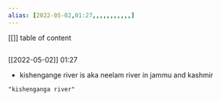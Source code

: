 ```yaml
---
alias: [2022-05-02,01:27,,,,,,,,,,,]
---
```

[[]]
table of content
```toc
```

[[2022-05-02]] 01:27
- kishengange river is aka neelam river in jammu and kashmir
```query
"kishenganga river"
```
